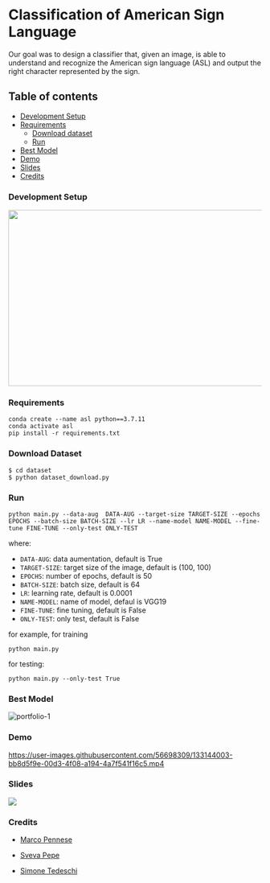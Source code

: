# Classification of American Sign Language

Our goal was to design a classifier that, given an image, is able to understand and recognize the American sign language (ASL) and output the right character represented by the sign.

## Table of contents

* [Development Setup](#Development-Setup)
* [Requirements](#Requirements)
  * [Download dataset](#Download-Dataset)
  * [Run](#Run)
* [Best Model](#Best-Model)
* [Demo](#Demo)
* [Slides](#Slides)
* [Credits](#Credits)

### Development Setup

<p align="center">
  <img width="600" height="350" src="https://user-images.githubusercontent.com/56698309/149672309-aaf338b5-d527-4ad1-aaad-058ec08e199d.png">
</p>

### Requirements

```
conda create --name asl python==3.7.11
conda activate asl
pip install -r requirements.txt
```
### Download Dataset

```
$ cd dataset
$ python dataset_download.py
```

### Run

```
python main.py --data-aug  DATA-AUG --target-size TARGET-SIZE --epochs EPOCHS --batch-size BATCH-SIZE --lr LR --name-model NAME-MODEL --fine-tune FINE-TUNE --only-test ONLY-TEST
```

where:
- `DATA-AUG`: data aumentation, default is True
- `TARGET-SIZE`: target size of the image, default is (100, 100)
- `EPOCHS`: number of epochs, default is 50
- `BATCH-SIZE`: batch size, default is 64
- `LR`: learning rate, default is 0.0001
- `NAME-MODEL`: name of model, defaul is VGG19
- `FINE-TUNE`: fine tuning, default is False
- `ONLY-TEST`: only test, default is False

for example, for training

```
python main.py
```

for testing:

```
python main.py --only-test True
```

### Best Model

![portfolio-1](https://user-images.githubusercontent.com/56698309/135748858-91e971e1-3152-4f08-bbe5-6f8577f8c661.png)


### Demo

https://user-images.githubusercontent.com/56698309/133144003-bb8d5f9e-00d3-4f08-a194-4a7f541f16c5.mp4

### Slides

<a href="https://docs.google.com/presentation/d/e/2PACX-1vRG6HQlMQ6BwrWWcnURHSyP_m0RtJJI3Ur5MYK46NToF9yDpjFdTnVL2KtfM-0x4jsCKBdxACpZiIcu/pub?start=false&loop=false&delayms=60000" target="_blank"> 
  <img src="https://user-images.githubusercontent.com/56698309/133143736-0ae49c74-02b9-459a-a359-69f3b0e09e71.png">
</a>

### Credits

* [Marco Pennese](https://github.com/MarcoPenne)

* [Sveva Pepe](https://github.com/pepes97)

* [Simone Tedeschi](https://github.com/sted97)
